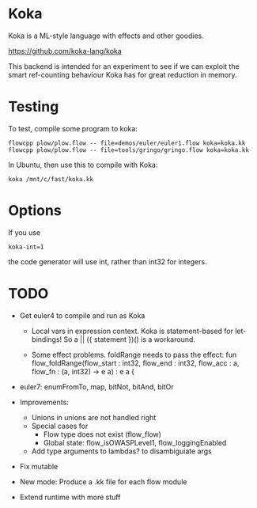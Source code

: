# Koka

Koka is a ML-style language with effects and other goodies.

https://github.com/koka-lang/koka

This backend is intended for an experiment to see if we can
exploit the smart ref-counting behaviour Koka has for great
reduction in memory.

# Testing

To test, compile some program to koka:

	flowcpp plow/plow.flow -- file=demos/euler/euler1.flow koka=koka.kk
	flowcpp plow/plow.flow -- file=tools/gringo/gringo.flow koka=koka.kk

In Ubuntu, then use this to compile with Koka:

	koka /mnt/c/fast/koka.kk

# Options

If you use

	koka-int=1

the code generator will use int, rather than int32 for integers.

# TODO

- Get euler4 to compile and run as Koka
  - Local vars in expression context. Koka is statement-based for let-bindings!
     So
		a || ({
			statement
		})()
	is a workaround.

  - Some effect problems. foldRange needs to pass the effect:
    fun flow_foldRange(flow_start : int32, flow_end : int32, flow_acc : a, flow_fn : (a, int32) -> e a) : e a {

- euler7: enumFromTo, map, bitNot, bitAnd, bitOr

- Improvements:
  - Unions in unions are not handled right
  - Special cases for 
    - Flow type does not exist (flow_flow)
    - Global state: flow_isOWASPLevel1, flow_loggingEnabled
  - Add type arguments to lambdas? to disambiguiate args

- Fix mutable

- New mode: Produce a .kk file for each flow module

- Extend runtime with more stuff
